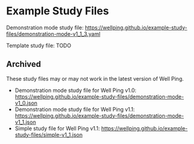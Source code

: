 # Example Study Files

Demonstration mode study file: https://wellping.github.io/example-study-files/demonstration-mode-v1_1_3.yaml

Template study file: TODO

## Archived

These study files may or may not work in the latest version of Well Ping.

- Demonstration mode study file for Well Ping v1.0: https://wellping.github.io/example-study-files/demonstration-mode-v1_0.json
- Demonstration mode study file for Well Ping v1.1: https://wellping.github.io/example-study-files/demonstration-mode-v1_1.json
- Simple study file for Well Ping v1.1: https://wellping.github.io/example-study-files/simple-v1_1.json
